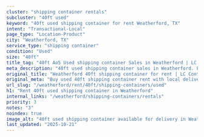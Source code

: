 ```yaml
---
cluster: "shipping container rentals"
subcluster: "40ft used"
keyword: "40ft used shipping container for rent Weatherford, TX"
intent: "Transactional-Local"
page_type: "Location-Product"
city: "Weatherford, TX"
service_type: "shipping container"
condition: "Used"
size: "40ft"
title_tag: "40ft Ao5 Used shipping container Sales in Weatherford | LC Container"
meta_description: "40ft used shipping container sales in Weatherford. Fast delivery, competitive pricing. Serving shipping containers area. Quote ID: R2F. Call (214) 524-4168 for your free quote today."
original_title: "Weatherford 40ft shipping container for rent | LC Container"
original_meta: "Buy used 40ft shipping container rent with local delivery in Weatherford, TX. LC Container — local Since 2003. Request a fast quote today."
url_slug: "/weatherford/rent/40ft/shipping-containers/used"
h1: "Rent 40ft used shipping container in Weatherford"
internal_links: "/weatherford/shipping-containers/rentals"
priority: 3
notes: "3"
noindex: true
image_alt: "40ft used shipping container available for delivery in Weatherford"
last_updated: "2025-10-21"
---
```


<!-- TODO: Add unique city/inventory copy, images, and internal links here. -->
